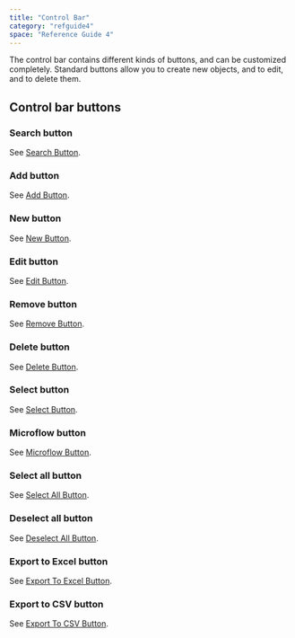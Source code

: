 ```yaml
---
title: "Control Bar"
category: "refguide4"
space: "Reference Guide 4"
---
```

The control bar contains different kinds of buttons, and can be customized completely. Standard buttons allow you to create new objects, and to edit, and to delete them.

## Control bar buttons

### Search button

See [Search Button](Search+Button).

### Add button

See [Add Button](Add+Button).

### New button

See [New Button](New+Button).

### Edit button

See [Edit Button](Edit+Button).

### Remove button

See [Remove Button](Remove+Button).

### Delete button

See [Delete Button](Delete+Button).

### Select button

See [Select Button](Select+Button).

### Microflow button

See [Microflow Button](Microflow+Button).

### Select all button

See [Select All Button](Select+All+Button).

### Deselect all button

See [Deselect All Button](Deselect+All+Button).

### Export to Excel button

See [Export To Excel Button](Export+To+Excel+Button).

### Export to CSV button

See [Export To CSV Button](Export+To+CSV+Button).